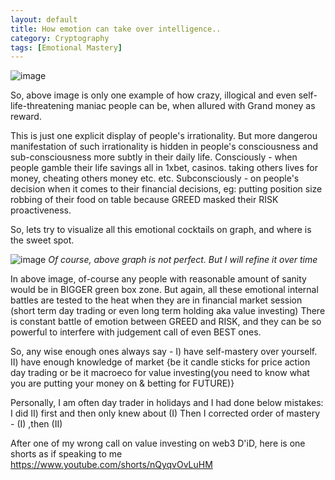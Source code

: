 ```yaml
---
layout: default
title: How emotion can take over intelligence..
category: Cryptography
tags: [Emotional Mastery]
---
```

![image](https://github.com/sbibek086/write-the-docs/assets/11883023/0fa3c7e1-b35a-4a95-991e-9a69a9604653)

So, above image is only one example of how crazy, illogical and even self-life-threatening maniac people can be, when allured with Grand money as reward.

This is just one explicit display of people's irrationality. But more dangerou manifestation of such irrationality is hidden in people's consciousness and sub-consciousness more subtly
in their daily life. 
Consciously - when people gamble their life savings all in 1xbet, casinos. taking others lives for money, cheating others money etc. etc.
Subconsciously - on people's decision when it comes to their financial decisions, 
                    eg: putting position size robbing of their food on table because GREED masked their RISK proactiveness.

So, lets try to visualize all this emotional cocktails on graph, and where is the sweet spot.

![image](https://github.com/sbibek086/write-the-docs/assets/11883023/e68c1471-04af-4ebf-83e5-c0a4f2065cc2)
_Of course, above graph is not perfect. But I will refine it over time_

In above image, of-course any people with reasonable amount of sanity would be in BIGGER green box zone.
But again, all these emotional internal battles are tested to the heat when they are in financial market session (short term day trading or even long term holding aka value investing)
There is constant battle of emotion between GREED and RISK, and they can be so powerful to interfere with judgement call of even BEST ones.

So, any wise enough ones always say -
I) have self-mastery over yourself.
II) have enough knowledge of market {be it candle sticks for price action day trading or be it macroeco for value investing(you need to know what you are putting your money on & betting for FUTURE)}

Personally, I am often day trader in holidays and 
I had done below mistakes:
I did II) first and then only knew about (I)
Then I corrected order of mastery - (I) ,then (II)

After one of my wrong call on value investing on web3 D'iD, here is one shorts as if speaking to me
https://www.youtube.com/shorts/nQyqvOvLuHM
